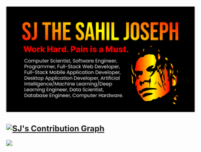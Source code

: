 ![](https://raw.githubusercontent.com/sjTheSahilJoseph/sjTheSahilJoseph/main/Github%20Banner.png)

[![SJ's Contribution Graph](https://github-readme-activity-graph.vercel.app/graph?username=sjTheSahilJoseph&theme=redical)](https://github.com/ashutosh00710/github-readme-activity-graph)
---
[![](https://visitcount.itsvg.in/api?id=sjTheSahilJoseph&icon=5&color=12)](https://visitcount.itsvg.in)
  

